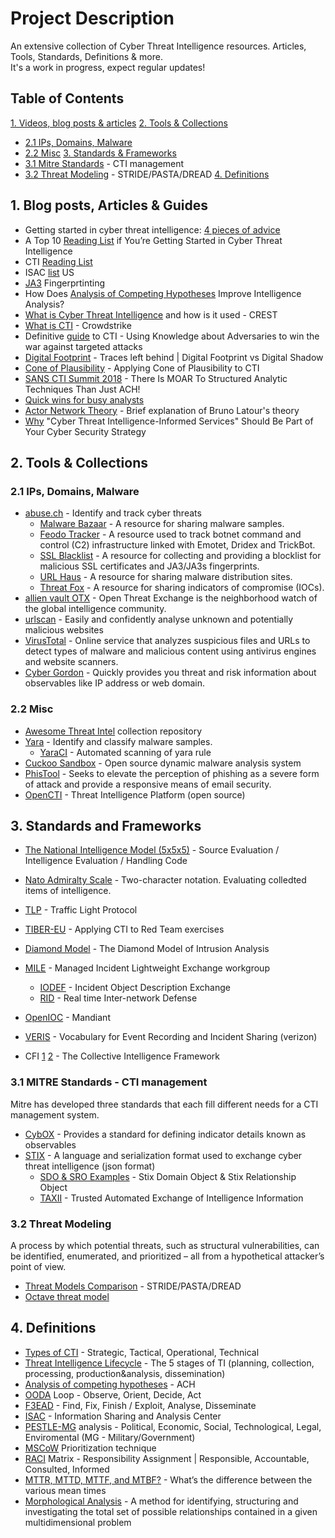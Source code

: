 # Project Description
An extensive collection of Cyber Threat Intelligence resources. Articles, Tools, Standards, Definitions & more.  
It's a work in progress, expect regular updates!

## Table of Contents 
[1. Videos, blog posts & articles](#1-blog-posts-articles--guides)
[2. Tools & Collections](#2-tools--collections)
  -   [2.1 IPs, Domains, Malware](#21-IPs-Domains-Malware)
  -   [2.2 Misc](#22-Misc)
[3. Standards & Frameworks](#3-standards-and-frameworks)
  -   [3.1 Mitre Standards](#31-mitre-standards---cti-management) - CTI management
  -   [3.2 Threat Modeling](#32-Threat-Modeling) - STRIDE/PASTA/DREAD
[4. Definitions](#4-definitions)  


  
## 1. Blog posts, Articles & Guides
- Getting started in cyber threat intelligence: [4 pieces of advice](https://redcanary.com/blog/getting-started-in-cyber-threat-intelligence/)  
- A Top 10 [Reading List](https://medium.com/katies-five-cents/a-top-10-reading-list-if-youre-getting-started-in-cyber-threat-intelligence-c11a18fc9798) if You’re Getting Started in Cyber Threat Intelligence 
- CTI [Reading List](https://sroberts.medium.com/cti-reading-list-a93ccdd7469c)
- ISAC [list](https://learningsomecti.medium.com/list-of-information-sharing-and-analysis-center-united-states-f4d5743f85d2) US
- [JA3](https://securitytrails.com/blog/ja3-fingerprinting) Fingerprtinting
- How Does [Analysis of Competing Hypotheses](https://pherson.org/wp-content/uploads/2013/06/06.-How-Does-ACH-Improve-Analysis_FINAL.pdf) Improve Intelligence Analysis?
- [What is Cyber Threat Intelligence](https://www.crest-approved.org/wp-content/uploads/2022/04/CREST-Cyber-Threat-Intelligence.pdf) and how is it used - CREST
- [What is CTI](https://www.crowdstrike.com/cybersecurity-101/threat-intelligence/) - Crowdstrike
- Definitive [guide](https://cryptome.org/2015/09/cti-guide.pdf) to CTI - Using Knowledge about Adversaries to win the war against targeted attacks
- [Digital Footprint](https://smowl.net/en/blog/what-does-digital-footprints-mean/#:~:text=While%20digital%20footprints%20refer%20to,often%20without%20the%20individual's%20knowledge.) - Traces left behind | Digital Footprint vs Digital Shadow
- [Cone of Plausibility](https://www.secalliance.com/blog/applying-cone-of-plausibility-to-cti) - Applying Cone of Plausibility to CTI
- [SANS CTI Summit 2018](https://www.youtube.com/watch?v=PtYWVzY2Ves) - There Is MOAR To Structured Analytic Techniques Than Just ACH!
- [Quick wins for busy analysts](https://assets.college.police.uk/s3fs-public/2021-07/foia-2021-058.pdf) 
- [Actor Network Theory](https://youtu.be/X57uy0ahlZk) - Brief explanation of Bruno Latour's theory
- [Why](https://correlatedsecurity.com/why-cyber-threat-intelligence-informed-security-operations-is-important/) "Cyber Threat Intelligence-Informed Services" Should Be Part of Your Cyber Security Strategy



## 2. Tools & Collections

### 2.1 IPs, Domains, Malware
- [abuse.ch](https://abuse.ch/) - Identify and track cyber threats
  - [Malware Bazaar](https://bazaar.abuse.ch/) - A resource for sharing malware samples.  
  - [Feodo Tracker](https://feodotracker.abuse.ch/) - A resource used to track botnet command and control (C2) infrastructure linked with Emotet, Dridex and TrickBot.  
  - [SSL Blacklist](https://sslbl.abuse.ch/) - A resource for collecting and providing a blocklist for malicious SSL certificates and JA3/JA3s fingerprints.  
  - [URL Haus](https://urlhaus.abuse.ch/) - A resource for sharing malware distribution sites.  
  - [Threat Fox](https://threatfox.abuse.ch/) - A resource for sharing indicators of compromise (IOCs).
- [allien vault OTX](https://otx.alienvault.com/) - Open Threat Exchange is the neighborhood watch of the global intelligence community.  
- [urlscan](https://urlscan.io/) - Easily and confidently analyse unknown and potentially malicious websites
- [VirusTotal](https://www.virustotal.com/gui/home/search) - Online service that analyzes suspicious files and URLs to detect types of malware and malicious content using antivirus engines and website scanners.
- [Cyber Gordon](https://cybergordon.com/) - Quickly provides you threat and risk information about observables like IP address or web domain.



### 2.2 Misc
- [Awesome Threat Intel](https://github.com/hslatman/awesome-threat-intelligence) collection repository
- [Yara](https://github.com/virustotal/yara) - Identify and classify malware samples.
    - [YaraCI](https://yara-ci.cloud.virustotal.com/) - Automated scanning of yara rule
- [Cuckoo Sandbox](https://github.com/cuckoosandbox) - Open source dynamic malware analysis system
- [PhisTool](https://www.phishtool.com/) - Seeks to elevate the perception of phishing as a severe form of attack and provide a responsive means of email security.
- [OpenCTI](https://github.com/OpenCTI-Platform/opencti) - Threat Intelligence Platform (open source)


## 3. Standards and Frameworks
- [The National Intelligence Model (5x5x5)](https://www.gov.uk/hmrc-internal-manuals/money-laundering-regulations-compliance/mlr3c14000#:~:text=A%20number%20of%20law%20enforcement,informally%20as%20the%205x5x5%20system.) - Source Evaluation / Intelligence Evaluation / Handling Code
- [Nato Admiralty Scale](https://www.srmam.com/post/what-is-the-admiralty-scale) - Two-character notation. Evaluating colledted items of intelligence.
- [TLP](https://www.cisa.gov/news-events/news/traffic-light-protocol-tlp-definitions-and-usage)  - Traffic Light Protocol
- [TIBER-EU](https://www.ecb.europa.eu/pub/pdf/other/ecb.tiber_eu_framework.en.pdf) - Applying CTI to Red Team exercises 
- [Diamond Model](https://www.threatintel.academy/wp-content/uploads/2020/07/diamond_summary.pdf) - The Diamond Model of Intrusion Analysis
- [MILE](https://datatracker.ietf.org/wg/mile/about/) - Managed Incident Lightweight Exchange workgroup
  - [IODEF](https://datatracker.ietf.org/doc/rfc8274/) - Incident Object Description Exchange
  - [RID](https://datatracker.ietf.org/doc/rfc6545/) - Real time Inter-network Defense

- [OpenIOC](https://www.mandiant.com/resources/blog/openioc-basics) - Mandiant
- [VERIS](https://github.com/vz-risk/veris) - Vocabulary for Event Recording and Incident Sharing (verizon)
- CFI [1](https://csirtgadgets.com/collective-intelligence-framework) [2](https://github.com/csirtgadgets/cif-v5#getting-started) - The Collective Intelligence Framework
  
### 3.1 MITRE Standards - CTI management  
Mitre has developed three standards that each fill different needs for a CTI
management system.  


- [CybOX](https://cybox.mitre.org/about/) - Provides a standard for defining indicator details known as observables
- [STIX](https://oasis-open.github.io/cti-documentation/stix/intro.html) - A language and serialization format used to exchange cyber threat intelligence (json format)
  - [SDO & SRO Examples](https://oasis-open.github.io/cti-documentation/stix/walkthrough) - Stix Domain Object & Stix Relationship Object
  - [TAXII](https://oasis-open.github.io/cti-documentation/taxii/intro.html) - Trusted Automated Exchange of Intelligence Information

### 3.2 Threat Modeling
A process by which potential threats, such as structural vulnerabilities, can be identified, enumerated, and prioritized – all from a hypothetical attacker’s point of view.  
- [Threat Models Comparison](https://www.softwaresecured.com/post/comparison-of-stride-dread-pasta) - STRIDE/PASTA/DREAD
- [Octave threat model](https://www.iriusrisk.com/resources-blog/octave-threat-modeling-methodologies) 

## 4. Definitions 
- [Types of CTI](https://www.bluevoyant.com/knowledge-center/cyber-threat-intelligence-cti-definition-types-process) - Strategic, Tactical, Operational, Technical
- [Threat Intelligence Lifecycle](https://socradar.io/5-stages-of-the-threat-intelligence-lifecycle/) - The 5 stages of TI (planning, collection, processing, production&analysis, dissemination)
- [Analysis of competing hypotheses](https://en.wikipedia.org/wiki/Analysis_of_competing_hypotheses) - ACH
- [OODA](https://www.techtarget.com/searchcio/definition/OODA-loop) Loop - Observe, Orient, Decide, Act
- [F3EAD](https://www.reliaquest.com/blog/f3ead-find-fix-finish-exploit-analyze-and-disseminate-the-alternative-intelligence-cycle/) - Find, Fix, Finish / Exploit, Analyse, Disseminate
- [ISAC](https://en.wikipedia.org/wiki/Information_Sharing_and_Analysis_Center) - Information Sharing and Analysis Center
- [PESTLE-MG](https://pestleanalysis.com/what-is-pestle-analysis/) analysis - Political, Economic, Social, Technological, Legal, Enviromental (MG - Military/Government)
- [MSCoW](https://www.techtarget.com/searchsoftwarequality/definition/MoSCoW-method) Prioritization technique
- [RACI](https://www.forbes.com/advisor/business/raci-chart/) Matrix - Responsibility Assignment | Responsible, Accountable, Consulted, Informed
- [MTTR, MTTD, MTTF, and MTBF?](https://www.logicmonitor.com/blog/whats-the-difference-between-mttr-mttd-mttf-and-mtbf#:~:text=What%20is%20MTTI%3F,system%20to%20identify%20an%20issue.) - What’s the difference between the various mean times
- [Morphological Analysis](https://firmbee.com/morphological-analysis) - A method for identifying, structuring and investigating the total set of possible relationships contained in a given multidimensional problem




